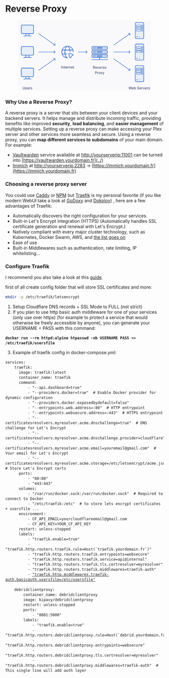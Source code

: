 # Reverse Proxy

<figure><img src="../.gitbook/assets/{29D74013-3A85-483D-B2C6-0877B20AB73E}.png" alt=""><figcaption></figcaption></figure>

### **Why Use a Reverse Proxy?**

A reverse proxy is a server that sits between your client devices and your backend servers. It helps manage and distribute incoming traffic, providing benefits like improved **security**, **load balancing**, and **easier management** of multiple services. Setting up a reverse proxy can make accessing your Plex server and other services more seamless and secure. Using a reverse proxy, you can **map different services to subdomains** of your main domain. For example:

* [Vaultwarden](../) service available at [http://yourserverip:11001](http://yourserverip:11001) can be turned into [https://vaultwarden.yourdomain.fr](../)
* [Immich](https://github.com/immich-app/immich) at [http://yourserverip:2283](http://yourserverip:2283) -> [https://immich.yourdomain.fr](https://immich.yourdomain.fr)

### Choosing a reverse proxy server

You could use [Caddy](https://github.com/caddyserver/caddy) or [NPM](https://nginxproxymanager.com/) but [Traefik](https://doc.traefik.io/traefik/) is my personal favorite (if you like modern WebUI take a look at [GoDoxy](https://github.com/yusing/godoxy) and [Dokploy](https://github.com/Dokploy/dokploy)) , here are a few advantages of Traefik:

* Automatically discovers the right configuration for your services.
* Built-in Let's Encrypt Integration (HTTPS) (Automatically handles SSL certificate generation and renewal with Let's Encrypt.)
* Natively compliant with every major cluster technology, such as Kubernetes, Docker Swarm, AWS, and [the list goes on](https://doc.traefik.io/traefik/providers/overview/)
* Ease of use
* Built-in Middlewares such as authentication, rate limiting, IP whitelisting...

### Configure Traefik

I recommend you also take a look at this [guide](https://www.smarthomebeginner.com/cloudflare-settings-for-traefik-docker/).

first of all create config folder that will store SSL certificates and more:

```bash
mkdir -p /etc/traefik/letsencrypt
```

1. Setup Cloudflare DNS records + SSL Mode to FULL (not strict)
2. If you plan to use http basic auth middleware for one of your services (only use over https) (for example to protect a service that would otherwise be freely accessible by anyone), you can generate your USERNAME + PASS with this command:

<pre class="language-bash"><code class="lang-bash"><strong>docker run --rm httpd:alpine htpasswd -nb USERNAME PASS >> /etc/traefik/usersfile
</strong></code></pre>

3. Example of traefik config in docker-compose.yml:

<pre class="language-yaml" data-full-width="true"><code class="lang-yaml">services:
    traefik:
      image: traefik:latest
      container_name: traefik
      command:
          - "--api.dashboard=true"
          - "--providers.docker=true"  # Enable Docker provider for dynamic configuration
          - "--providers.docker.exposedbydefault=false"
          - "--entrypoints.web.address=:80"  # HTTP entrypoint
          - "--entrypoints.websecure.address=:443"  # HTTPS entrypoint
          - "--certificatesresolvers.myresolver.acme.dnschallenge=true"  # DNS challenge for Let's Encrypt
          - "--certificatesresolvers.myresolver.acme.dnschallenge.provider=cloudflare"
          - "--certificatesresolvers.myresolver.acme.email=youremail@gmail.com"  # Your email for Let's Encrypt
          - "--certificatesresolvers.myresolver.acme.storage=/etc/letsencrypt/acme.json"  # Store Let's Encrypt certs
      ports:
          - "80:80"
          - "443:443"
      volumes:
          - "/var/run/docker.sock:/var/run/docker.sock"  # Required to connect to Docker
          - "/etc/traefik:/etc"  # to store lets encrypt certificates + usersfile ...
      environment:
          - CF_API_EMAIL=yourcloudflareemail@gmail.com
          - CF_API_KEY=YOUR_CF_API_KEY
      restart: unless-stopped
      labels:
          - "traefik.enable=true"
          - "traefik.http.routers.traefik.rule=Host(`traefik.yourdomain.fr`)"
          - "traefik.http.routers.traefik.entrypoints=websecure"
          - "traefik.http.routers.traefik.service=api@internal"
          - "traefik.http.routers.traefik.tls.certresolver=myresolver"      
          - "traefik.http.routers.traefik.middlewares=traefik-auth"
          - <a data-footnote-ref href="#user-content-fn-1">"traefik.http.middlewares.traefik-auth.basicauth.usersfile=/etc/usersfile"</a>

    debridclientproxy:
        container_name: debridclientproxy
        image: kipavy/debridclientproxy
        restart: unless-stopped
        ports:
            - "8081:5000"
        labels:
            - "traefik.enable=true"
            - "traefik.http.routers.debridclientproxy.rule=Host(`debrid.yourdomain.fr`)"
            - "traefik.http.routers.debridclientproxy.entrypoints=websecure"
            - "traefik.http.routers.debridclientproxy.tls.certresolver=myresolver"
            - "traefik.http.routers.debridclientproxy.middlewares=traefik-auth"  # This single line will add auth layer
</code></pre>





[^1]: or you could use basicauth.users with this syntax: user1:pass,user2:pass,...\
    if you do this, you should use this command to generate with duplicate $:\
    \
    docker run --rm httpd:alpine htpasswd -nb USERNAME PASS | sed 's/\\$/\\$\\$/g'
